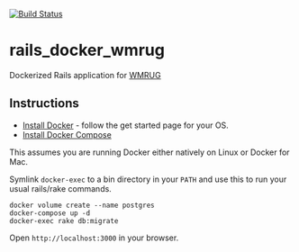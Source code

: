 [![Build Status](https://travis-ci.org/pads/rails_docker_wmrug.svg?branch=master)](https://travis-ci.org/pads/rails_docker_wmrug)

# rails_docker_wmrug

Dockerized Rails application for [WMRUG](http://www.meetup.com/West-Midlands-Ruby-User-Group-WMRUG/events/231242177/)

## Instructions

- [Install Docker](https://www.docker.com/) - follow the get started page for your OS.
- [Install Docker Compose](https://docs.docker.com/compose/install/)

This assumes you are running Docker either natively on Linux or Docker for Mac.

Symlink `docker-exec` to a bin directory in your `PATH` and use this to run your usual rails/rake commands.

    docker volume create --name postgres
    docker-compose up -d
    docker-exec rake db:migrate

Open `http://localhost:3000` in your browser.     
